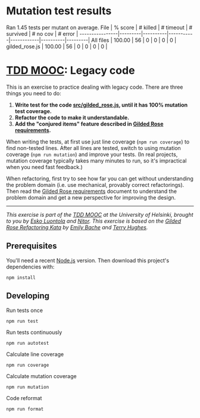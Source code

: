 # Mutation test results
Ran 1.45 tests per mutant on average.
File            | % score | # killed | # timeout | # survived | # no cov | # error |
----------------|---------|----------|-----------|------------|----------|---------|
All files       |  100.00 |       56 |         0 |          0 |        0 |       0 |
 gilded_rose.js |  100.00 |       56 |         0 |          0 |        0 |       0 |


# [TDD MOOC](https://tdd.mooc.fi/): Legacy code

This is an exercise to practice dealing with legacy code. There are three things you need to do:

1. **Write test for the code [src/gilded_rose.js](src/gilded_rose.js), until it has 100% mutation test coverage.**
2. **Refactor the code to make it understandable.**
3. **Add the "conjured items" feature described in [Gilded Rose requirements](GildedRoseRequirements.txt).**

When writing the tests, at first use just line coverage (`npm run coverage`) to find non-tested lines. After all lines
are tested, switch to using mutation coverage (`npm run mutation`) and improve your tests. (In real projects, mutation
coverage typically takes many minutes to run, so it's impractical when you need fast feedback.)

When refactoring, first try to see how far you can get without understanding the problem domain (i.e. use mechanical,
provably correct refactorings). Then read the [Gilded Rose requirements](GildedRoseRequirements.txt) document to
understand the problem domain and get a new perspective for improving the design.

---

_This exercise is part of the [TDD MOOC](https://tdd.mooc.fi) at the University of Helsinki, brought to you
by [Esko Luontola](https://twitter.com/EskoLuontola) and [Nitor](https://nitor.com/). This exercise is based on
the [Gilded Rose Refactoring Kata](https://github.com/emilybache/GildedRose-Refactoring-Kata)
by [Emily Bache](https://twitter.com/emilybache) and [Terry Hughes](https://twitter.com/TerryHughes)._

## Prerequisites

You'll need a recent [Node.js](https://nodejs.org/) version. Then download this project's dependencies with:

    npm install

## Developing

Run tests once

    npm run test

Run tests continuously

    npm run autotest

Calculate line coverage

    npm run coverage

Calculate mutation coverage

    npm run mutation

Code reformat

    npm run format
